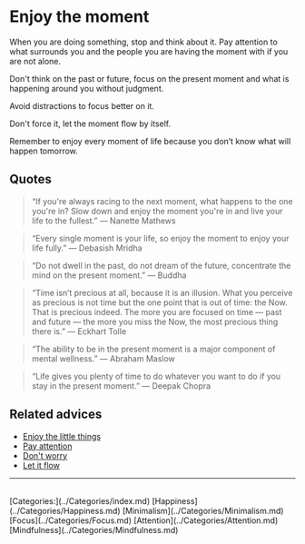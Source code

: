 # Enjoy the moment

When you are doing something, stop and think about it. Pay attention to what surrounds you and the people you are having the moment with if you are not alone.

Don't think on the past or future, focus on the present moment and what is happening around you without judgment.

Avoid distractions to focus better on it.

Don't force it, let the moment flow by itself.

Remember to enjoy every moment of life because you don’t know what will happen tomorrow.

## Quotes

> “If you're always racing to the next moment, what happens to the one you're in? Slow down and enjoy the moment you're in and live your life to the fullest.” ― Nanette Mathews

> “Every single moment is your life, so enjoy the moment to enjoy your life fully.” ― Debasish Mridha

> “Do not dwell in the past, do not dream of the future, concentrate the mind on the present moment.” — Buddha

> “Time isn’t precious at all, because it is an illusion. What you perceive as precious is not time but the one point that is out of time: the Now. That is precious indeed. The more you are focused on time — past and future — the more you miss the Now, the most precious thing there is.” ― Eckhart Tolle

> “The ability to be in the present moment is a major component of mental wellness.” — Abraham Maslow

> “Life gives you plenty of time to do whatever you want to do if you stay in the present moment.” — Deepak Chopra

## Related advices

- [Enjoy the little things](../Enjoy%20the%20little%20things/index.md)
- [Pay attention](../Pay%20attention/index.md)
- [Don't worry](../Don't%20worry/index.md)
- [Let it flow](../Let%20it%20flow/index.md)
<hr/><br/>[Categories:](../Categories/index.md) [Happiness](../Categories/Happiness.md) [Minimalism](../Categories/Minimalism.md) [Focus](../Categories/Focus.md) [Attention](../Categories/Attention.md) [Mindfulness](../Categories/Mindfulness.md)
